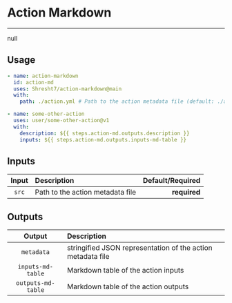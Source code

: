 # Action Markdown
-----------------

<!-- slot: description -->
null
<!-- /slot -->

## Usage

```yaml
- name: action-markdown
  id: action-md
  uses: Shresht7/action-markdown@main
  with:
    path: ./action.yml # Path to the action metadata file (default: ./action.yaml)

- name: some-other-action
  uses: user/some-other-action@v1
  with:
    description: ${{ steps.action-md.outputs.description }}
    inputs: ${{ steps.action-md.outputs.inputs-md-table }}
```

## Inputs

<!-- slot: inputs -->
| Input | Description                      | Default/Required |
| :---: | :------------------------------- | ---------------: |
| `src` | Path to the action metadata file |     **required** |
<!-- /slot -->

## Outputs

<!-- slot: outputs -->
|       Output       | Description                                                 |
| :----------------: | :---------------------------------------------------------- |
|     `metadata`     | stringified JSON representation of the action metadata file |
|  `inputs-md-table` | Markdown table of the action inputs                         |
| `outputs-md-table` | Markdown table of the action outputs                        |
<!-- /slot -->